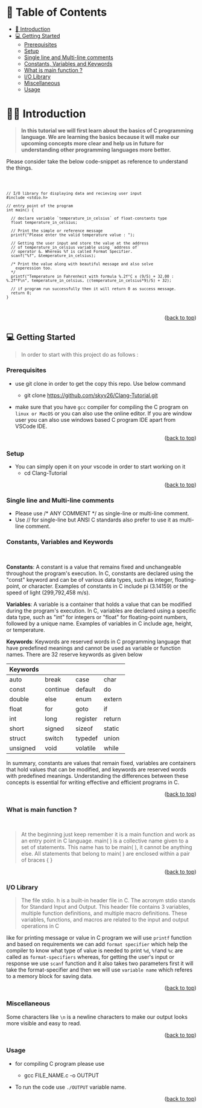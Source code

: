 <!-- TABLE OF CONTENTS -->

# 📗 Table of Contents

- [📖 Introduction](#introduction)
- [💻 Getting Started](#getting-started)
  - [Prerequisites](#prerequisites)
  - [Setup](#setup)
  - [Single line and Multi-line comments ](#comments)
  - [Constants, Variables and Keywords](#const-var-key)
  - [What is main function ?](#main-func)
  - [I/O Library](#io-library)
  - [Miscellaneous](#miscellaneous)
  - [Usage](#usage)

<!-- PROJECT DESCRIPTION -->

# 🧑‍💻 Introduction <a name="introduction"></a>

> **In this tutorial we will first learn about the basics of C programming language. We are learning the basics because it will make our upcoming concepts more clear and help us in future for understanding other programming languages more better.**

Please consider take the below code-snippet as reference to understand the things.

<code>

    // I/O library for displaying data and recieving user input
    #include <stdio.h> 

    // entry point of the program
    int main() {

      // declare variable `temperature_in_celsius` of float-constants type
      float temperature_in_celsius;

      // Print the simple or reference message
      printf("Please enter the valid temperature value : ");

      // Getting the user input and store the value at the address
      // of temperature_in_celsius variable using `address of` 
      // operator &. Whereas %f is called Format Specifier.
      scanf("%f", &temperature_in_celsius);

      /* Print the value along with beautiful message and also solve
        experession too.
      */
      printf("Temperature in Fahrenheit with formula %.2f°C x (9/5) + 32.00 : %.2f°F\n", temperature_in_celsius, ((temperature_in_celsius*9)/5) + 32);

      // if program run successfully then it will return 0 as success message.
      return 0;
    }
</code>
<p align="right">(<a href="#readme-top">back to top</a>)</p>

<!-- GETTING STARTED -->

## 💻 Getting Started <a name="getting-started"></a>

> In order to start with this project do as follows :

### Prerequisites <a name="prerequisites"></a>

- use git clone in order to get the copy this repo. Use below command

  - git clone https://github.com/skyv26/Clang-Tutorial.git

- make sure that you have `gcc` compiler for compiling the C program on `linux or MacOS` or you can also use the online editor. If you are window user you can also use windows based C program IDE apart from VSCode IDE.

<p align="right">(<a href="#readme-top">back to top</a>)</p>

### Setup <a name="setup"></a>

- You can simply open it on your vscode in order to start working on it
  - cd Clang-Tutorial

<p align="right">(<a href="#readme-top">back to top</a>)</p>

### Single line and Multi-line comments <a name="comments"></a>

- Please use /* ANY COMMENT */ as single-line or multi-line comment.
- Use // for single-line but ANSI C standards also prefer to use it as multi-line comment.

### Constants, Variables and Keywords <a name="const-var-key"></a>
<br />

**Constants**: A constant is a value that remains fixed and unchangeable throughout the program's execution. In C, constants are declared using the "const" keyword and can be of various data types, such as integer, floating-point, or character. Examples of constants in C include pi (3.14159) or the speed of light (299,792,458 m/s).

**Variables**: A variable is a container that holds a value that can be modified during the program's execution. In C, variables are declared using a specific data type, such as "int" for integers or "float" for floating-point numbers, followed by a unique name. Examples of variables in C include age, height, or temperature.

**Keywords**: Keywords are reserved words in C programming language that have predefined meanings and cannot be used as variable or function names. There are 32 reserve keywords as given below

| Keywords |  |  |  |
| -- | -- | -- | -- |
| auto | break | case | char |
| const | continue | default | do |
| double | else | enum |extern |
| float | for | goto | if |
| int | long | register | return |
| short | signed | sizeof | static |
| struct | switch | typedef | union |
| unsigned | void | volatile | while|


In summary, constants are values that remain fixed, variables are containers that hold values that can be modified, and keywords are reserved words with predefined meanings. Understanding the differences between these concepts is essential for writing effective and efficient programs in C.

<p align="right">(<a href="#readme-top">back to top</a>)</p>

### What is main function ? <a name="main-func"></a>
<br />

> At the beginning just keep remember it is a main function and work as an entry point in C language. main( ) is a collective name given to a set of statements. This name has to be main( ), it cannot be anything else. All statements that belong to main( ) are enclosed within a pair of braces { }

<p align="right">(<a href="#readme-top">back to top</a>)</p>

### I/O Library <a name="io-library"></a>

> The file stdio. h is a built-in header file in C. The acronym stdio stands for Standard Input and Output. This header file contains 3 variables, multiple function definitions, and multiple macro definitions. These variables, functions, and macros are related to the input and output operations in C

like for printing message or value in C program we will use `printf` function and based on requirements we can add `format specifier` which help the compiler to know what type of value is needed to print `%d`, `%f`and `%c` are called as `format-specifiers` whereas, for getting the user's input or response we use `scanf` function and it also takes two parameters
first it will take the format-specifier and then we will use `variable name` which referes to a memory block for saving data.

<p align="right">(<a href="#readme-top">back to top</a>)</p>

### Miscellaneous <a name="miscellaneous"></a>

Some characters like `\n` is a newline characters to make our output looks more visible and easy to read.

<p align="right">(<a href="#readme-top">back to top</a>)</p>

### Usage <a name="usage"></a>

- for compiling C program please use 
  - gcc FILE_NAME.c -o OUTPUT

- To run the code use `./OUTPUT` variable name.

<p align="right">(<a href="#readme-top">back to top</a>)</p>
